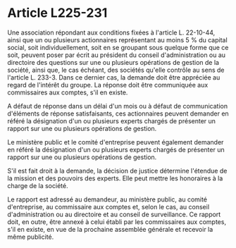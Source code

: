 # Article L225-231

Une association répondant aux conditions fixées à l'article L. 22-10-44, ainsi que un ou plusieurs actionnaires représentant au moins 5 % du capital social, soit individuellement, soit en se groupant sous quelque forme que ce soit, peuvent poser par écrit au président du conseil d'administration ou au directoire des questions sur une ou plusieurs opérations de gestion de la société, ainsi que, le cas échéant, des sociétés qu'elle contrôle au sens de l'article L. 233-3. Dans ce dernier cas, la demande doit être appréciée au regard de l'intérêt du groupe. La réponse doit être communiquée aux commissaires aux comptes, s'il en existe.

A défaut de réponse dans un délai d'un mois ou à défaut de communication d'éléments de réponse satisfaisants, ces actionnaires peuvent demander en référé la désignation d'un ou plusieurs experts chargés de présenter un rapport sur une ou plusieurs opérations de gestion.

Le ministère public et le comité d'entreprise peuvent également demander en référé la désignation d'un ou plusieurs experts chargés de présenter un rapport sur une ou plusieurs opérations de gestion.

S'il est fait droit à la demande, la décision de justice détermine l'étendue de la mission et des pouvoirs des experts. Elle peut mettre les honoraires à la charge de la société.

Le rapport est adressé au demandeur, au ministère public, au comité d'entreprise, au commissaire aux comptes et, selon le cas, au conseil d'administration ou au directoire et au conseil de surveillance. Ce rapport doit, en outre, être annexé à celui établi par les commissaires aux comptes, s'il en existe, en vue de la prochaine assemblée générale et recevoir la même publicité.
